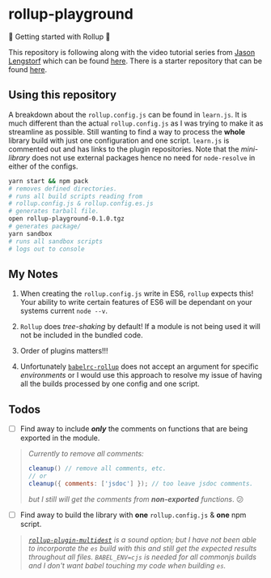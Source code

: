 # rollup-playground

:tada: Getting started with Rollup :tada:

This repository is following along with the video tutorial series from [Jason Lengstorf](https://github.com/jlengstorf) which can be found [here](https://code.lengstorf.com/learn-rollup-js/). There is a starter repository that can be found [here](https://github.com/jlengstorf/learn-rollup).

## Using this repository

A breakdown about the `rollup.config.js` can be found in `learn.js`. It is much different than the actual `rollup.config.js` as I was trying to make it as streamline as possible. Still wanting to find a way to process the **whole** library build with just one configuration and one script. `learn.js` is commented out and has links to the plugin repositories. Note that the _mini-library_ does not use external packages hence no need for `node-resolve` in either of the configs.

```bash
yarn start && npm pack
# removes defined directories.
# runs all build scripts reading from
# rollup.config.js & rollup.config.es.js
# generates tarball file.
open rollup-playground-0.1.0.tgz
# generates package/
yarn sandbox
# runs all sandbox scripts
# logs out to console
```

## My Notes

1. When creating the `rollup.config.js` write in ES6, `rollup` expects this! Your ability to write certain features of ES6 will be dependant on your systems current `node --v`.

1. `Rollup` does _tree-shaking_ by default! If a module is not being used it will not be included in the bundled code.

1. Order of plugins matters!!!

1. Unfortunately [`babelrc-rollup`](https://github.com/eventualbuddha/babelrc-rollup) does not accept an argument for specific _environments_ or I would use this approach to resolve my issue of having all the builds processed by one config and one script.

## Todos

- [ ] Find away to include ***only*** the comments on functions that are being exported in the module.

> _Currently to remove all comments:_
> ```javascript
> cleanup() // remove all comments, etc.
> // or
> cleanup({ comments: ['jsdoc'] }); // too leave jsdoc comments.
> ```
> _but I still will get the comments from **non-exported** functions_. :confused:

- [ ] Find away to build the library with **one** `rollup.config.js` & **one** npm script.

> _[`rollup-plugin-multidest`](https://github.com/audinue/rollup-plugin-multidest) is a sound option; but I have not been able to incorporate the `es` build with this and still get the expected results throughout all files. `BABEL_ENV=cjs` is needed for all commonjs builds and I don't want babel touching my code when building `es`._
